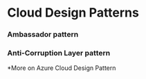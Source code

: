 # Cloud Design Patterns

### Ambassador pattern

### Anti-Corruption Layer pattern 

*More on Azure Cloud Design Pattern

